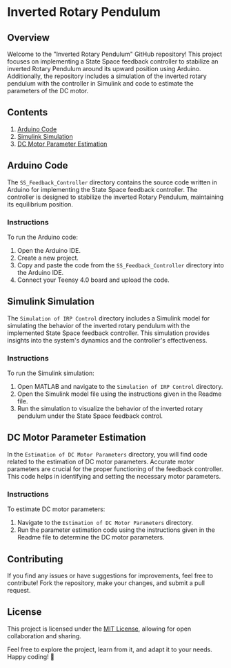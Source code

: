 # Inverted Rotary Pendulum

## Overview

Welcome to the "Inverted Rotary Pendulum" GitHub repository! This project focuses on implementing a State Space feedback controller to stabilize an inverted Rotary Pendulum around its upward position using Arduino. Additionally, the repository includes a simulation of the inverted rotary pendulum with the controller in Simulink and code to estimate the parameters of the DC motor.

## Contents

1. [Arduino Code](#arduino-code)
2. [Simulink Simulation](#simulink-simulation)
3. [DC Motor Parameter Estimation](#dc-motor-parameter-estimation)

## Arduino Code

The `SS_Feedback_Controller` directory contains the source code written in Arduino for implementing the State Space feedback controller. The controller is designed to stabilize the inverted Rotary Pendulum, maintaining its equilibrium position.

### Instructions

To run the Arduino code:
1. Open the Arduino IDE.
2. Create a new project.
3. Copy and paste the code from the `SS_Feedback_Controller` directory into the Arduino IDE.
4. Connect your Teensy 4.0 board and upload the code.

## Simulink Simulation

The `Simulation of IRP Control` directory includes a Simulink model for simulating the behavior of the inverted rotary pendulum with the implemented State Space feedback controller. This simulation provides insights into the system's dynamics and the controller's effectiveness.

### Instructions

To run the Simulink simulation:
1. Open MATLAB and navigate to the `Simulation of IRP Control` directory.
2. Open the Simulink model file using the instructions given in the Readme file.
3. Run the simulation to visualize the behavior of the inverted rotary pendulum under the State Space feedback control.

## DC Motor Parameter Estimation

In the `Estimation of DC Motor Parameters` directory, you will find code related to the estimation of DC motor parameters. Accurate motor parameters are crucial for the proper functioning of the feedback controller. This code helps in identifying and setting the necessary motor parameters.

### Instructions

To estimate DC motor parameters:
1. Navigate to the `Estimation of DC Motor Parameters` directory.
2. Run the parameter estimation code using the instructions given in the Readme file to determine the DC motor parameters.

## Contributing

If you find any issues or have suggestions for improvements, feel free to contribute! Fork the repository, make your changes, and submit a pull request.

## License

This project is licensed under the [MIT License](LICENSE), allowing for open collaboration and sharing.

Feel free to explore the project, learn from it, and adapt it to your needs. Happy coding! 🚀
